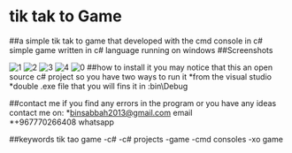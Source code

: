 # tik tak to Game
##a simple tik tak to game that developed with the cmd console in c#
simple game written in c# language running on windows
##Screenshots

![1](https://github.com/Mahfoud-Sa/xoGame/assets/76104809/f189e959-85c0-458c-87b8-2a923d8b5a4a)
![2](https://github.com/Mahfoud-Sa/xoGame/assets/76104809/7c1e5efe-2ca2-4876-b988-50ad53d43c3e)
![3](https://github.com/Mahfoud-Sa/xoGame/assets/76104809/41169e93-7372-40c0-ab32-107e085929f8)
![4](https://github.com/Mahfoud-Sa/xoGame/assets/76104809/1b9dc9c9-3c0b-4c5b-b3d4-9cdab6a426b7)
![0](https://github.com/Mahfoud-Sa/xoGame/assets/76104809/c7968898-e666-4830-a3e8-829974e53a5b)
##how to install it
you may notice that this an open source c# project so you have two ways to run it
*from the visual studio
*double .exe file that you will fins it in :bin\Debug

##contact me
if you find any errors in the program or you have any ideas contact me on:
*binsabbah2013@gmail.com email    
*+967770266408 whatsapp

##keywords
tik tao game -c# -c# projects -game -cmd consoles -xo game 
